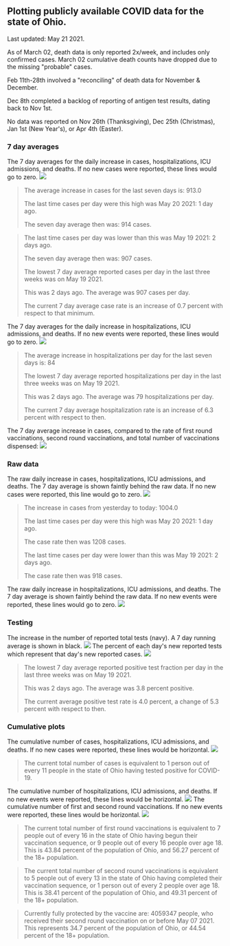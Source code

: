 ## Plotting publicly available COVID data for the state of Ohio. 

Last updated: May 21 2021. 

As of March 02, death data is only reported 2x/week, and includes only confirmed cases. March 02 cumulative death counts have dropped due to the missing "probable" cases.

Feb 11th-28th involved a "reconciling" of death data for November & December.

Dec 8th completed a backlog of reporting of antigen test results, dating back to Nov 1st.

No data was reported on Nov 26th (Thanksgiving), Dec 25th (Christmas), Jan 1st (New Year's), or Apr 4th (Easter).
### 7 day averages
The 7 day averages for the daily increase in cases, hospitalizations, ICU admissions, and deaths. If no new cases were reported, these lines would go to zero.
![](7dayaverage_cases.png)

>The average increase in cases for the last seven days is: 913.0
>
>The last time cases per day were this high was May 20 2021: 1 day ago.
>
>The seven day average then was: 914 cases.

>
>The last time cases per day was lower than this was May 19 2021: 2 days ago.
>
>The seven day average then was: 907 cases.
>
>The lowest 7 day average reported cases per day in the last three weeks was on May 19 2021.
>
>This was 2 days ago. The average was 907 cases per day.
>
>The current 7 day average case rate is an increase of 0.7 percent with respect to that minimum.

The 7 day averages for the daily increase in hospitalizations, ICU admissions, and deaths. If no new events were reported, these lines would go to zero.
![](7dayaverage_hospital.png)

>The average increase in hospitalizations per day for the last seven days is: 84
>
>The lowest 7 day average reported hospitalizations per day in the last three weeks was on May 19 2021.
>
>This was 2 days ago. The average was 79 hospitalizations per day.
>
>The current 7 day average hospitalization rate is an increase of 6.3 percent with respect to then.

The 7 day average increase in cases, compared to the rate of first round vaccinations, second round vaccinations, and total number of vaccinations dispensed:
![](DailyVaccinationsCases.png)

### Raw data
The raw daily increase in cases, hospitalizations, ICU admissions, and deaths. The 7 day average is shown faintly behind the raw data. If no new cases were reported, this line would go to zero.
![](DailyCases.png)

>The increase in cases from yesterday to today: 1004.0 
>
>The last time cases per day were this high was May 20 2021: 1 day ago. 
>
>The case rate then was 1208 cases.
>
>The last time cases per day were lower than this was May 19 2021: 2 days ago. 
>
>The case rate then was 918 cases.

The raw daily increase in hospitalizations, ICU admissions, and deaths. The 7 day average is shown faintly behind the raw data. If no new events were reported, these lines would go to zero.
![](DailyHospitalizations.png)

### Testing

The increase in the number of reported total tests (navy). A 7 day running average is shown in black.
![](DailyTests.png)
The percent of each day's new reported tests which represent that day's new reported cases.
![](percentpositive_tests.png)

>The lowest 7 day average reported positive test fraction per day in the last three weeks was on May 19 2021.
>
>This was 2 days ago. The average was 3.8 percent positive. 
>
>The current average positive test rate is 4.0 percent, a change of 5.3 percent with respect to then. 

### Cumulative plots
The cumulative number of cases, hospitalizations, ICU admissions, and deaths. If no new cases were reported, these lines would be horizontal.
![](Cases.png)

>The current total number of cases is equivalent to 1 person out of every 11 people in the state of Ohio having tested positive for COVID-19.

The cumulative number of hospitalizations, ICU admissions, and deaths. If no new events were reported, these lines would be horizontal.
![](Hospitalizations.png)
The cumulative number of first and second round vaccinations. If no new events were reported, these lines would be horizontal.
![](Vaccinations.png)

>The current total number of first round vaccinations is equivalent to 7 people out of every 16 in the state of Ohio having begun their vaccination sequence, or 9 people out of every 16 people over age 18.
 >This is 43.84 percent of the population of Ohio, and 56.27 percent of the 18+ population.

>The current total number of second round vaccinations is equivalent to 5 people out of every 13 in the state of Ohio having completed their vaccination sequence, or 1 person out of every 2 people over age 18. 
>This is 38.41 percent of the population of Ohio, and 49.31 percent of the 18+ population.

>Currently fully protected by the vaccine are: 4059347 people, who received their second round vaccination on or before May 07 2021.
>This represents 34.7 percent of the population of Ohio, or 44.54 percent of the 18+ population.

